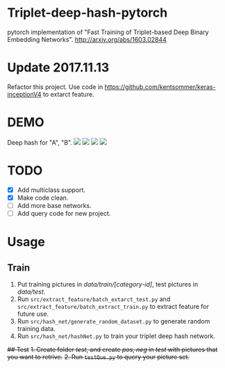 # Triplet-deep-hash-pytorch
pytorch implementation of "Fast Training of Triplet-based Deep Binary Embedding Networks".
http://arxiv.org/abs/1603.02844


# Update 2017.11.13
Refactor this project.
Use code in https://github.com/kentsommer/keras-inceptionV4 to extarct feature.


# DEMO
Deep hash for "A", "B".
![](https://raw.githubusercontent.com/xwzy/triplet-deep-hash-pytorch/master/demo_picture/a.jpeg)
![](https://raw.githubusercontent.com/xwzy/triplet-deep-hash-pytorch/master/demo_picture/aa.jpeg)
![](https://raw.githubusercontent.com/xwzy/triplet-deep-hash-pytorch/master/demo_picture/b.jpeg)
![](https://raw.githubusercontent.com/xwzy/triplet-deep-hash-pytorch/master/demo_picture/bb.jpeg)

# TODO
- [x] Add multiclass support.
- [x] Make code clean.
- [ ] Add more base networks.
- [ ] Add query code for new project.

# Usage
## Train
1. Put training pictures in *data/train/[category-id]*, test pictures in *data/test*.
2. Run `src/extract_feature/batch_extarct_test.py` and `src/extract_feature/batch_extract_train.py` to extract feature for future use.
3. Run `src/hash_net/generate_random_dataset.py` to generate random training data.
4. Run `src/hash_net/hashNet.py` to train your triplet deep hash network.


~~## Test~~
~~1. Create folder *test*, and create *pos*, *neg* in *test* with pictures that you want to retrive.~~
~~2. Run `testQue.py` to query your picture set.~~
